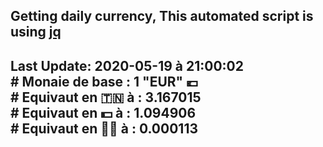 ## Getting daily currency, This automated script is using [jq](https://stedolan.github.io/jq/)
## Last Update:  2020-05-19 à 21:00:02 </br># Monaie de base : 1 "EUR" 💶 </br> # Equivaut en 🇹🇳 à :  3.167015 </br> # Equivaut en 💵 à : 1.094906</br> # Equivaut en 🐱‍💻 à :  0.000113
